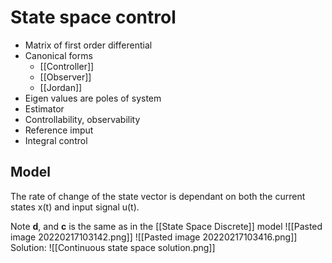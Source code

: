 # State space control
- Matrix of first order differential
- Canonical forms
	- [[Controller]]
	- [[Observer]]
	- [[Jordan]]
- Eigen values are poles of system
- Estimator
- Controllability, observability
- Reference imput
- Integral control

## Model
The rate of change of the state vector is dependant on both the current states x(t) and input signal u(t).

Note **d**, and **c** is the same as in the [[State Space Discrete]] model
![[Pasted image 20220217103142.png]]
![[Pasted image 20220217103416.png]]
Solution:
![[Continuous state space solution.png]]